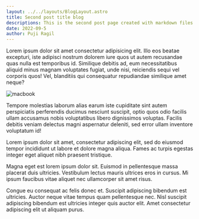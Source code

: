 ```yaml
---
layout: ../../layouts/BlogLayout.astro
title: Second post title blog
descriptions: This is the second post page created with markdown files
date: 2022-09-5
author: Puji Ragil
---
```


<p class="text">Lorem ipsum dolor sit amet consectetur adipisicing elit. Illo eos beatae excepturi, iste adipisci nostrum dolorem iure quos ut autem recusandae quas nulla est temporibus id. Similique debitis ad, eum necessitatibus aliquid minus magnam voluptates fugiat, unde nisi, reiciendis sequi vel corporis quos! Vel, blanditiis qui consequatur repudiandae similique amet neque?</p>

![macbook](/images/macbook.jpg)

<p class="text">Tempore molestias laborum alias earum iste cupiditate sint autem perspiciatis perferendis ducimus nesciunt suscipit, optio quos odio facilis ullam accusamus nobis voluptatibus libero dignissimos voluptas. Facilis debitis veniam delectus magni aspernatur deleniti, sed error ullam inventore voluptatum id!</p>

<p class="text">Lorem ipsum dolor sit amet, consectetur adipiscing elit, sed do eiusmod tempor incididunt ut labore et dolore magna aliqua. Fames ac turpis egestas integer eget aliquet nibh praesent tristique.</p> 

<p class="text">Magna eget est lorem ipsum dolor sit. Euismod in pellentesque massa placerat duis ultricies. Vestibulum lectus mauris ultrices eros in cursus. Mi ipsum faucibus vitae aliquet nec ullamcorper sit amet risus.</p>

<p class="text">Congue eu consequat ac felis donec et. Suscipit adipiscing bibendum est ultricies. Auctor neque vitae tempus quam pellentesque nec. Nisl suscipit adipiscing bibendum est ultricies integer quis auctor elit. Amet consectetur adipiscing elit ut aliquam purus.</p>